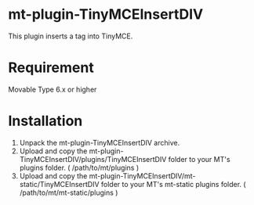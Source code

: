 # mt-plugin-TinyMCEInsertDIV

This plugin inserts a tag into TinyMCE.

# Requirement

Movable Type 6.x or higher

# Installation

1. Unpack the mt-plugin-TinyMCEInsertDIV archive.
2. Upload and copy the mt-plugin-TinyMCEInsertDIV/plugins/TinyMCEInsertDIV folder to your MT's plugins folder. ( /path/to/mt/plugins )
3. Upload and copy the mt-plugin-TinyMCEInsertDIV/mt-static/TinyMCEInsertDIV folder to your MT's mt-static plugins folder. ( /path/to/mt/mt-static/plugins )
